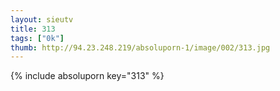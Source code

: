 ```yaml
--- 
layout: sieutv
title: 313
tags: ["0k"]
thumb: http://94.23.248.219/absoluporn-1/image/002/313.jpg
---
```

{% include absoluporn key="313" %} 
